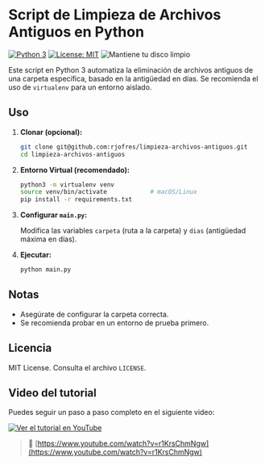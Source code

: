 # Script de Limpieza de Archivos Antiguos en Python

[![Python 3](https://img.shields.io/badge/python-3.x-blue.svg)](https://www.python.org/)
[![License: MIT](https://img.shields.io/badge/License-MIT-yellow.svg)](https://opensource.org/licenses/MIT)
![Mantiene tu disco limpio](https://img.shields.io/badge/Estado-Activo-success)

Este script en Python 3 automatiza la eliminación de archivos antiguos de una carpeta específica, basado en la antigüedad en días. Se recomienda el uso de `virtualenv` para un entorno aislado.

## Uso

1.  **Clonar (opcional):**
    ```bash
    git clone git@github.com:rjofres/limpieza-archivos-antiguos.git
    cd limpieza-archivos-antiguos
    ```
2.  **Entorno Virtual (recomendado):**
    ```bash
    python3 -m virtualenv venv
    source venv/bin/activate            # macOS/Linux
    pip install -r requirements.txt
    ```
3.  **Configurar `main.py`:**
    
    Modifica las variables `carpeta` (ruta a la carpeta) y `dias` (antigüedad máxima en días).

4.  **Ejecutar:**
    ```bash
    python main.py
    ```

## Notas

* Asegúrate de configurar la carpeta correcta.
* Se recomienda probar en un entorno de prueba primero.

## Licencia

MIT License. Consulta el archivo `LICENSE`.

## Video del tutorial
Puedes seguir un paso a paso completo en el siguiente video:

[![Ver el tutorial en YouTube](https://img.youtube.com/vi/r1KrsChmNgw/hqdefault.jpg)](https://www.youtube.com/watch?v=r1KrsChmNgw)

> 🔗 [https://www.youtube.com/watch?v=r1KrsChmNgw](https://www.youtube.com/watch?v=r1KrsChmNgw)
